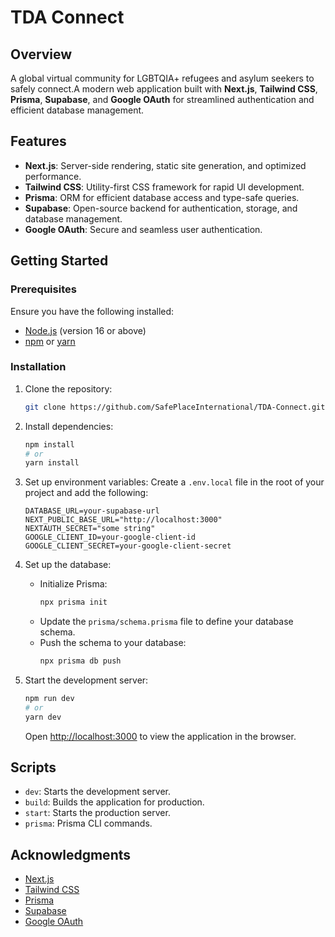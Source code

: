 # TDA Connect

## Overview
A global virtual community for LGBTQIA+ refugees and asylum seekers to safely connect.A modern web application built with **Next.js**, **Tailwind CSS**, **Prisma**, **Supabase**, and **Google OAuth** for streamlined authentication and efficient database management.

## Features
- **Next.js**: Server-side rendering, static site generation, and optimized performance.
- **Tailwind CSS**: Utility-first CSS framework for rapid UI development.
- **Prisma**: ORM for efficient database access and type-safe queries.
- **Supabase**: Open-source backend for authentication, storage, and database management.
- **Google OAuth**: Secure and seamless user authentication.

## Getting Started

### Prerequisites
Ensure you have the following installed:
- [Node.js](https://nodejs.org/) (version 16 or above)
- [npm](https://www.npmjs.com/) or [yarn](https://yarnpkg.com/)

### Installation
1. Clone the repository:
   ```bash
   git clone https://github.com/SafePlaceInternational/TDA-Connect.git
   ```

2. Install dependencies:
   ```bash
   npm install
   # or
   yarn install
   ```

3. Set up environment variables:
   Create a `.env.local` file in the root of your project and add the following:
   ```env
   DATABASE_URL=your-supabase-url
   NEXT_PUBLIC_BASE_URL="http://localhost:3000"
   NEXTAUTH_SECRET="some string"
   GOOGLE_CLIENT_ID=your-google-client-id
   GOOGLE_CLIENT_SECRET=your-google-client-secret
   ```

4. Set up the database:
   - Initialize Prisma:
     ```bash
     npx prisma init
     ```
   - Update the `prisma/schema.prisma` file to define your database schema.
   - Push the schema to your database:
     ```bash
     npx prisma db push
     ```

5. Start the development server:
   ```bash
   npm run dev
   # or
   yarn dev
   ```
   Open [http://localhost:3000](http://localhost:3000) to view the application in the browser.

## Scripts
- `dev`: Starts the development server.
- `build`: Builds the application for production.
- `start`: Starts the production server.
- `prisma`: Prisma CLI commands.

## Acknowledgments
- [Next.js](https://nextjs.org/)
- [Tailwind CSS](https://tailwindcss.com/)
- [Prisma](https://www.prisma.io/)
- [Supabase](https://supabase.com/)
- [Google OAuth](https://developers.google.com/identity/sign-in/web/sign-in)

